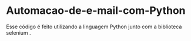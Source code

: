 # Automacao-de-e-mail-com-Python
Esse código é feito utilizando a linguagem Python junto com a biblioteca selenium .
